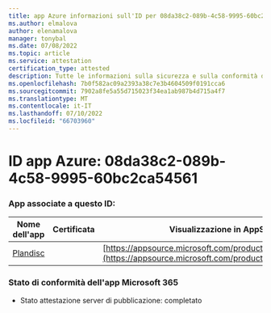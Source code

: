```yaml
---
title: app Azure informazioni sull'ID per 08da38c2-089b-4c58-9995-60bc2ca54561
ms.author: elmalova
author: elenamalova
manager: tonybal
ms.date: 07/08/2022
ms.topic: article
ms.service: attestation
certification_type: attested
description: Tutte le informazioni sulla sicurezza e sulla conformità disponibili per 08da38c2-089b-4c58-9995-60bc2ca54561.
ms.openlocfilehash: 7b0f582ac09a2393a38c7e3b4604509f0191cca6
ms.sourcegitcommit: 7902a8fe5a55d715023f34ea1ab987b4d715a4f7
ms.translationtype: MT
ms.contentlocale: it-IT
ms.lasthandoff: 07/10/2022
ms.locfileid: "66703960"
---
```

# <a name="azure-app-id-08da38c2-089b-4c58-9995-60bc2ca54561"></a>ID app Azure: 08da38c2-089b-4c58-9995-60bc2ca54561


### <a name="apps-associated-with-this-id"></a>App associate a questo ID:
| **Nome dell'app** | **Certificata** | **Visualizzazione in AppSource** |
|--------------|---------------|-----------------------|
| [Plandisc](../forward/WA200003869.md) |  | [https://appsource.microsoft.com/product/office/WA200003869](https://appsource.microsoft.com/product/office/WA200003869) |

### <a name="microsoft-365-app-compliance-status"></a>Stato di conformità dell'app Microsoft 365
- Stato attestazione server di pubblicazione: completato

